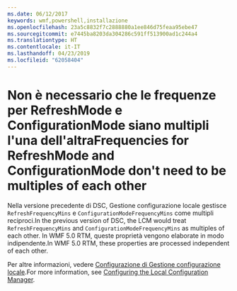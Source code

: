 ```yaml
---
ms.date: 06/12/2017
keywords: wmf,powershell,installazione
ms.openlocfilehash: 23a5c8832f7c2888880a1ee846d75feaa95ebe47
ms.sourcegitcommit: e7445ba8203da304286c591ff513900ad1c244a4
ms.translationtype: HT
ms.contentlocale: it-IT
ms.lasthandoff: 04/23/2019
ms.locfileid: "62058404"
---
```

# <a name="frequencies-for-refreshmode-and-configurationmode-dont-need-to-be-multiples-of-each-other"></a><span data-ttu-id="fff16-102">Non è necessario che le frequenze per RefreshMode e ConfigurationMode siano multipli l'una dell'altra</span><span class="sxs-lookup"><span data-stu-id="fff16-102">Frequencies for RefreshMode and ConfigurationMode don't need to be multiples of each other</span></span>

<span data-ttu-id="fff16-103">Nella versione precedente di DSC, Gestione configurazione locale gestisce `RefreshFrequencyMins` e `ConfigurationModeFrequencyMins` come multipli reciproci.</span><span class="sxs-lookup"><span data-stu-id="fff16-103">In the previous version of DSC, the LCM would treat `RefreshFrequencyMins` and `ConfigurationModeFrequencyMins` as multiples of each other.</span></span> <span data-ttu-id="fff16-104">In WMF 5.0 RTM, queste proprietà vengono elaborate in modo indipendente.</span><span class="sxs-lookup"><span data-stu-id="fff16-104">In WMF 5.0 RTM, these properties are processed independent of each other.</span></span>

<span data-ttu-id="fff16-105">Per altre informazioni, vedere [Configurazione di Gestione configurazione locale](https://msdn.microsoft.com/powershell/dsc/metaconfig).</span><span class="sxs-lookup"><span data-stu-id="fff16-105">For more information, see [Configuring the Local Configuration Manager](https://msdn.microsoft.com/powershell/dsc/metaconfig).</span></span>

